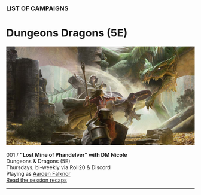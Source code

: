 ### LIST OF CAMPAIGNS

# Dungeons <i class="fab fa-d-and-d"></i> Dragons (5E)

![Image](/dnd-5e-phandelver-carousel.png)

001 / **"Lost Mine of Phandelver" with DM Nicole**
<br />Dungeons & Dragons (5E)
<br />Thursdays, bi-weekly via Roll20 & Discord
<br />Playing as [Aarden Falknor](/character)
<br /><i class="fas fa-book-open"></i> [Read the session recaps](/campaign/2021-lmop-with-dm-nicole)

---
